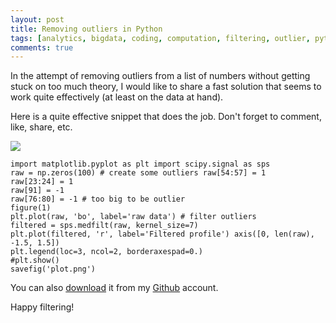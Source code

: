 ```yaml
---
layout: post
title: Removing outliers in Python
tags: [analytics, bigdata, coding, computation, filtering, outlier, python, scipy]
comments: true
---
```



In the attempt of removing outliers from a list of numbers without getting
stuck on too much theory, I would like to share a fast solution that seems to
work quite effectively (at least on the data at hand). 

Here is a quite effective snippet that does the job. 
Don't forget to comment, like, share, etc.

<img src="http://worldofpiggy.com/wp-content/uploads/2015/08/plot.png" />

	import matplotlib.pyplot as plt import scipy.signal as sps
	raw = np.zeros(100) # create some outliers raw[54:57] = 1
	raw[23:24] = 1 
	raw[91] = -1 
	raw[76:80] = -1 # too big to be outlier 
	figure(1)
	plt.plot(raw, 'bo', label='raw data') # filter outliers 
	filtered = sps.medfilt(raw, kernel_size=7) 
	plt.plot(filtered, 'r', label='Filtered profile') axis([0, len(raw), -1.5, 1.5]) 
	plt.legend(loc=3, ncol=2, borderaxespad=0.) 
	#plt.show() 
	savefig('plot.png') 
	
You can also 
[download](https://github.com/worldofpiggy/python-code/blob/master/removeOutliers.py) it from my [Github](https://github.com/worldofpiggy) account. 

Happy filtering!

